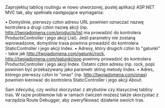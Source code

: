Zaprojektuj tablicę routingu w nowo utworzonej, pustej aplikacji ASP.NET MVC tak, aby spełniała następujące wymagania:
 
•	Domyślnie, pierwszy człon adresu URL powinien oznaczać nazwę kontrolera a drugi człon nazwę akcji (np. http://twojadomena.com/products/list ma prowadzić do kontrolera ProductsController i jego akcji List). Jeśli parametry nie zostaną wprowadzone, domyślnie trasa powinna prowadzić do kontrolera StaticController i jego akcji Index.
•	Adresy, który drugich człon to "gatunki" - takie jak http://twojadomena.com/gatunki/rock, http://twojadomena.com/gatunki/pop powinny prowadzić do kontrolera ProductsController i jego akcji Index. Ostatni człon adresu (np. rock, pop) powinien być przekazywany jako parametr string metody Index.
•	Adres, którego pierwszy człon to "onas" (np. http://twojadomena.com/onas) powinien kierować do kontrolera StaticController i jego akcji About.
 
Sam zdecyduj, czy wolisz skorzystać z atrybutów czy klasycznej tablicy tras. W razie problemów lub w ramach ćwiczeń możesz także skorzystać z narzędzia Route Debugger, aby zweryfikować działanie swoich tras.
